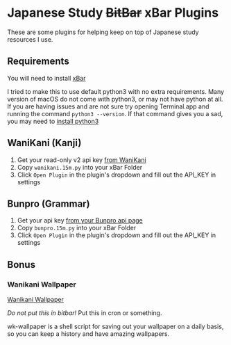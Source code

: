# Japanese Study ~~BitBar~~ xBar Plugins

These are some plugins for helping keep on top of Japanese study resources I use.

## Requirements

You will need to install [xBar](https://xbarapp.com)

I tried to make this to use default python3 with no extra requirements. Many version of macOS do not come with python3, or may not have python at all. If you are having issues and are not sure try opening Terminal.app and running the command `python3 --version`. If that command gives you a sad, you may need to [install python3](https://www.python.org/downloads/)

## WaniKani (Kanji)

1. Get your read-only v2 api key [from WaniKani](https://www.wanikani.com/settings/personal_access_tokens)
1. Copy `wanikani.15m.py` into your xBar Folder
1. Click `Open Plugin` in the plugin's dropdown and fill out the API_KEY in settings

## Bunpro (Grammar)

1. Get your api key [from your Bunpro api page](https://bunpro.jp/settings/api)
1. Copy `bunpro.15m.py` into your xBar Folder
1. Click `Open Plugin` in the plugin's dropdown and fill out the API_KEY in settings

## Bonus

### Wanikani Wallpaper

[Wanikani Wallpaper](https://wkw.natural20design.com)

*Do not put this in bitbar!* Put this in cron or something.

wk-wallpaper is a shell script for saving out your wallpaper on a daily basis, so you can keep a history and have amazing wallpapers.
